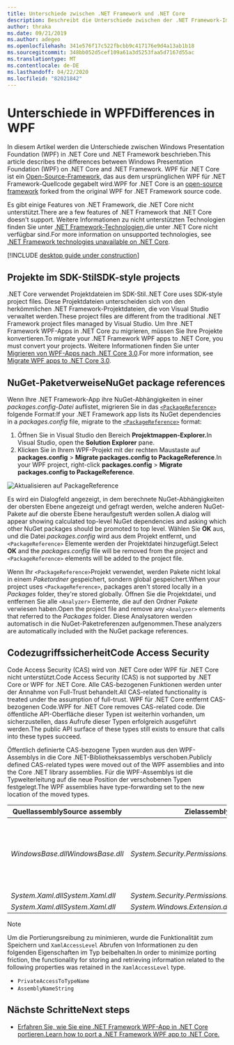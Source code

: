 ```yaml
---
title: Unterschiede zwischen .NET Framework und .NET Core
description: Beschreibt die Unterschiede zwischen der .NET Framework-Implementierung von Windows Presentation Foundation (WPF) und .NET Core WPF. Beim Migrieren Ihrer App sollten Sie diese Inkompatibilitäten berücksichtigen.
author: thraka
ms.date: 09/21/2019
ms.author: adegeo
ms.openlocfilehash: 341e576f17c522fbcbb9c417176e9d4a13ab1b18
ms.sourcegitcommit: 348bb052d5cef109a61a3d5253faa5d7167d55ac
ms.translationtype: MT
ms.contentlocale: de-DE
ms.lasthandoff: 04/22/2020
ms.locfileid: "82021842"
---
```

# <a name="differences-in-wpf"></a><span data-ttu-id="73863-104">Unterschiede in WPF</span><span class="sxs-lookup"><span data-stu-id="73863-104">Differences in WPF</span></span>

<span data-ttu-id="73863-105">In diesem Artikel werden die Unterschiede zwischen Windows Presentation Foundation (WPF) in .NET Core und .NET Framework beschrieben.</span><span class="sxs-lookup"><span data-stu-id="73863-105">This article describes the differences between Windows Presentation Foundation (WPF) on .NET Core and .NET Framework.</span></span> <span data-ttu-id="73863-106">WPF für .NET Core ist ein [Open-Source-Framework,](https://github.com/dotnet/wpf) das aus dem ursprünglichen WPF für .NET Framework-Quellcode gegabelt wird.</span><span class="sxs-lookup"><span data-stu-id="73863-106">WPF for .NET Core is an [open-source framework](https://github.com/dotnet/wpf) forked from the original WPF for .NET Framework source code.</span></span>

<span data-ttu-id="73863-107">Es gibt einige Features von .NET Framework, die .NET Core nicht unterstützt.</span><span class="sxs-lookup"><span data-stu-id="73863-107">There are a few features of .NET Framework that .NET Core doesn't support.</span></span> <span data-ttu-id="73863-108">Weitere Informationen zu nicht unterstützten Technologien finden Sie unter [.NET Framework-Technologien,](../../core/porting/net-framework-tech-unavailable.md)die unter .NET Core nicht verfügbar sind.</span><span class="sxs-lookup"><span data-stu-id="73863-108">For more information on unsupported technologies, see [.NET Framework technologies unavailable on .NET Core](../../core/porting/net-framework-tech-unavailable.md).</span></span>

[!INCLUDE [desktop guide under construction](../../../includes/desktop-guide-preview-note.md)]

## <a name="sdk-style-projects"></a><span data-ttu-id="73863-109">Projekte im SDK-Stil</span><span class="sxs-lookup"><span data-stu-id="73863-109">SDK-style projects</span></span>

<span data-ttu-id="73863-110">.NET Core verwendet Projektdateien im SDK-Stil.</span><span class="sxs-lookup"><span data-stu-id="73863-110">.NET Core uses SDK-style project files.</span></span> <span data-ttu-id="73863-111">Diese Projektdateien unterscheiden sich von den herkömmlichen .NET Framework-Projektdateien, die von Visual Studio verwaltet werden.</span><span class="sxs-lookup"><span data-stu-id="73863-111">These project files are different from the traditional .NET Framework project files managed by Visual Studio.</span></span> <span data-ttu-id="73863-112">Um Ihre .NET Framework WPF-Apps in .NET Core zu migrieren, müssen Sie Ihre Projekte konvertieren.</span><span class="sxs-lookup"><span data-stu-id="73863-112">To migrate your .NET Framework WPF apps to .NET Core, you must convert your projects.</span></span> <span data-ttu-id="73863-113">Weitere Informationen finden Sie unter [Migrieren von WPF-Apps nach .NET Core 3.0](convert-project-from-net-framework.md).</span><span class="sxs-lookup"><span data-stu-id="73863-113">For more information, see [Migrate WPF apps to .NET Core 3.0](convert-project-from-net-framework.md).</span></span>

## <a name="nuget-package-references"></a><span data-ttu-id="73863-114">NuGet-Paketverweise</span><span class="sxs-lookup"><span data-stu-id="73863-114">NuGet package references</span></span>

<span data-ttu-id="73863-115">Wenn Ihre .NET Framework-App ihre NuGet-Abhängigkeiten in einer *packages.config-Datei* auflistet, migrieren Sie in das [`<PackageReference>`](/nuget/consume-packages/package-references-in-project-files) folgende Format:</span><span class="sxs-lookup"><span data-stu-id="73863-115">If your .NET Framework app lists its NuGet dependencies in a *packages.config* file, migrate to the [`<PackageReference>`](/nuget/consume-packages/package-references-in-project-files) format:</span></span>

1. <span data-ttu-id="73863-116">Öffnen Sie in Visual Studio den Bereich **Projektmappen-Explorer.**</span><span class="sxs-lookup"><span data-stu-id="73863-116">In Visual Studio, open the **Solution Explorer** pane.</span></span>
1. <span data-ttu-id="73863-117">Klicken Sie in Ihrem WPF-Projekt mit der rechten Maustaste auf **packages.config** > **Migrate packages.config to PackageReference**.</span><span class="sxs-lookup"><span data-stu-id="73863-117">In your WPF project, right-click **packages.config** > **Migrate packages.config to PackageReference**.</span></span>

![Aktualisieren auf PackageReference](media/differences-from-net-framework/package-reference-migration.png)

<span data-ttu-id="73863-119">Es wird ein Dialogfeld angezeigt, in dem berechnete NuGet-Abhängigkeiten der obersten Ebene angezeigt und gefragt werden, welche anderen NuGet-Pakete auf die oberste Ebene heraufgestuft werden sollen.</span><span class="sxs-lookup"><span data-stu-id="73863-119">A dialog will appear showing calculated top-level NuGet dependencies and asking which other NuGet packages should be promoted to top level.</span></span> <span data-ttu-id="73863-120">Wählen Sie **OK** aus, und die Datei *packages.config* wird aus dem Projekt entfernt, und `<PackageReference>` Elemente werden der Projektdatei hinzugefügt.</span><span class="sxs-lookup"><span data-stu-id="73863-120">Select **OK** and the *packages.config* file will be removed from the project and `<PackageReference>` elements will be added to the project file.</span></span>

<span data-ttu-id="73863-121">Wenn Ihr `<PackageReference>`Projekt verwendet, werden Pakete nicht lokal in einem *Paketordner* gespeichert, sondern global gespeichert.</span><span class="sxs-lookup"><span data-stu-id="73863-121">When your project uses `<PackageReference>`, packages aren't stored locally in a *Packages* folder, they're stored globally.</span></span> <span data-ttu-id="73863-122">Öffnen Sie die Projektdatei, und entfernen Sie alle `<Analyzer>` Elemente, die auf den Ordner *Pakete* verwiesen haben.</span><span class="sxs-lookup"><span data-stu-id="73863-122">Open the project file and remove any `<Analyzer>` elements that referred to the *Packages* folder.</span></span> <span data-ttu-id="73863-123">Diese Analysatoren werden automatisch in die NuGet-Paketreferenzen aufgenommen.</span><span class="sxs-lookup"><span data-stu-id="73863-123">These analyzers are automatically included with the NuGet package references.</span></span>

## <a name="code-access-security"></a><span data-ttu-id="73863-124">Codezugriffssicherheit</span><span class="sxs-lookup"><span data-stu-id="73863-124">Code Access Security</span></span>

<span data-ttu-id="73863-125">Code Access Security (CAS) wird von .NET Core oder WPF für .NET Core nicht unterstützt.</span><span class="sxs-lookup"><span data-stu-id="73863-125">Code Access Security (CAS) is not supported by .NET Core or WPF for .NET Core.</span></span> <span data-ttu-id="73863-126">Alle CAS-bezogenen Funktionen werden unter der Annahme von Full-Trust behandelt.</span><span class="sxs-lookup"><span data-stu-id="73863-126">All CAS-related functionality is treated under the assumption of full-trust.</span></span> <span data-ttu-id="73863-127">WPF für .NET Core entfernt CAS-bezogenen Code.</span><span class="sxs-lookup"><span data-stu-id="73863-127">WPF for .NET Core removes CAS-related code.</span></span> <span data-ttu-id="73863-128">Die öffentliche API-Oberfläche dieser Typen ist weiterhin vorhanden, um sicherzustellen, dass Aufrufe dieser Typen erfolgreich ausgeführt werden.</span><span class="sxs-lookup"><span data-stu-id="73863-128">The public API surface of these types still exists to ensure that calls into these types succeed.</span></span>

<span data-ttu-id="73863-129">Öffentlich definierte CAS-bezogene Typen wurden aus den WPF-Assemblys in die Core .NET-Bibliotheksassemblys verschoben.</span><span class="sxs-lookup"><span data-stu-id="73863-129">Publicly defined CAS-related types were moved out of the WPF assemblies and into the Core .NET library assemblies.</span></span> <span data-ttu-id="73863-130">Für die WPF-Assemblys ist die Typweiterleitung auf die neue Position der verschobenen Typen festgelegt.</span><span class="sxs-lookup"><span data-stu-id="73863-130">The WPF assemblies have type-forwarding set to the new location of the moved types.</span></span>

| <span data-ttu-id="73863-131">Quellassembly</span><span class="sxs-lookup"><span data-stu-id="73863-131">Source assembly</span></span> | <span data-ttu-id="73863-132">Zielassembly</span><span class="sxs-lookup"><span data-stu-id="73863-132">Target assembly</span></span> | <span data-ttu-id="73863-133">type</span><span class="sxs-lookup"><span data-stu-id="73863-133">Type</span></span>                |
| --------------- | --------------- | ------------------- |
| <span data-ttu-id="73863-134">*WindowsBase.dll*</span><span class="sxs-lookup"><span data-stu-id="73863-134">*WindowsBase.dll*</span></span> | <span data-ttu-id="73863-135">*System.Security.Permissions.dll*</span><span class="sxs-lookup"><span data-stu-id="73863-135">*System.Security.Permissions.dll*</span></span> | <xref:System.Security.Permissions.MediaPermission> <br /> <xref:System.Security.Permissions.MediaPermissionAttribute> <br /> <xref:System.Security.Permissions.MediaPermissionAudio> <br /> <xref:System.Security.Permissions.MediaPermissionImage> <br /> <xref:System.Security.Permissions.MediaPermissionVideo> <br /> <xref:System.Security.Permissions.WebBrowserPermission> <br /> <xref:System.Security.Permissions.WebBrowserPermissionAttribute> <br /> <xref:System.Security.Permissions.WebBrowserPermissionLevel> |
| <span data-ttu-id="73863-136">*System.Xaml.dll*</span><span class="sxs-lookup"><span data-stu-id="73863-136">*System.Xaml.dll*</span></span> | <span data-ttu-id="73863-137">*System.Security.Permissions.dll*</span><span class="sxs-lookup"><span data-stu-id="73863-137">*System.Security.Permissions.dll*</span></span> | <xref:System.Xaml.Permissions.XamlLoadPermission> |
| <span data-ttu-id="73863-138">*System.Xaml.dll*</span><span class="sxs-lookup"><span data-stu-id="73863-138">*System.Xaml.dll*</span></span> | <span data-ttu-id="73863-139">*System.Windows.Extension.dll*</span><span class="sxs-lookup"><span data-stu-id="73863-139">*System.Windows.Extension.dll*</span></span>    | <xref:System.Xaml.Permissions.XamlAccessLevel><br/> |

> [!NOTE]
> <span data-ttu-id="73863-140">Um die Portierungsreibung zu minimieren, wurde die Funktionalität zum Speichern und `XamlAccessLevel` Abrufen von Informationen zu den folgenden Eigenschaften im Typ beibehalten.</span><span class="sxs-lookup"><span data-stu-id="73863-140">In order to minimize porting friction, the functionality for storing and retrieving information related to the following properties was retained in the `XamlAccessLevel` type.</span></span>
>
> - `PrivateAccessToTypeName`
> - `AssemblyNameString`

## <a name="next-steps"></a><span data-ttu-id="73863-141">Nächste Schritte</span><span class="sxs-lookup"><span data-stu-id="73863-141">Next steps</span></span>

- [<span data-ttu-id="73863-142">Erfahren Sie, wie Sie eine .NET Framework WPF-App in .NET Core portieren.</span><span class="sxs-lookup"><span data-stu-id="73863-142">Learn how to port a .NET Framework WPF app to .NET Core.</span></span>](convert-project-from-net-framework.md)
